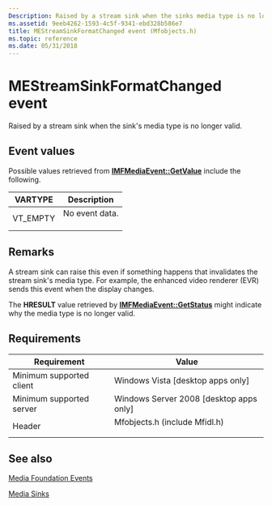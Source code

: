 ```yaml
---
Description: Raised by a stream sink when the sinks media type is no longer valid.
ms.assetid: 9eeb4262-1593-4c5f-9341-ebd328b586e7
title: MEStreamSinkFormatChanged event (Mfobjects.h)
ms.topic: reference
ms.date: 05/31/2018
---
```


# MEStreamSinkFormatChanged event

Raised by a stream sink when the sink's media type is no longer valid.

## Event values

Possible values retrieved from [**IMFMediaEvent::GetValue**](/windows/desktop/api/mfobjects/nf-mfobjects-imfmediaevent-getvalue) include the following.



| VARTYPE              | Description                           |
|----------------------|---------------------------------------|
| VT\_EMPTY<br/> | No event data.<br/> <br/> |



## Remarks

A stream sink can raise this even if something happens that invalidates the stream sink's media type. For example, the enhanced video renderer (EVR) sends this event when the display changes.

The **HRESULT** value retrieved by [**IMFMediaEvent::GetStatus**](/windows/desktop/api/mfobjects/nf-mfobjects-imfmediaevent-getstatus) might indicate why the media type is no longer valid.

## Requirements



| Requirement | Value |
|-------------------------------------|----------------------------------------------------------------------------------------------------------|
| Minimum supported client<br/> | Windows Vista \[desktop apps only\]<br/>                                                           |
| Minimum supported server<br/> | Windows Server 2008 \[desktop apps only\]<br/>                                                     |
| Header<br/>                   | <dl> <dt>Mfobjects.h (include Mfidl.h)</dt> </dl> |



## See also

<dl> <dt>

[Media Foundation Events](media-foundation-events.md)
</dt> <dt>

[Media Sinks](media-sinks.md)
</dt> </dl>

 

 




